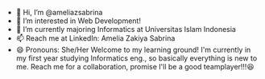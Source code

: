 - 👋 Hi, I’m @ameliazsabrina
- 👀 I’m interested in Web Development!
- 🌱 I’m currently majoring Informatics at Universitas Islam Indonesia
- 📫 Reach me at LinkedIn: Amelia Zakiya Sabrina
- 😄 Pronouns: She/Her
Welcome to my learning ground! I'm currently in my first year studying Informatics eng., so basically everything is new to me. Reach me for a collaboration, promise I'll be a good teamplayer!‼️😆
<!---
ameliazsabrina/ameliazsabrina is a ✨ special ✨ repository because its `README.md` (this file) appears on your GitHub profile.
You can click the Preview link to take a look at your changes.
--->

